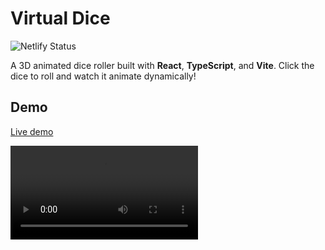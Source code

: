 # Virtual Dice

![Netlify Status](https://api.netlify.com/api/v1/badges/235e41f6-6a4f-4f70-be4c-17f49729c676/deploy-status)

A 3D animated dice roller built with **React**, **TypeScript**, and **Vite**. Click the dice to roll and watch it animate dynamically!

## Demo

[Live demo](https://storied-dodol-b12d81.netlify.app/)

<video src='/video/VirtualDice-Demo.mp4'/>

## Features

- Built with **React + TypeScript + Vite** for fast and efficient development.
- **3D dice rotation** using `transform` and `preserve-3d`.
- Conditional animations:
  - **Spin:** Continuous rotation.
  - **Roll:** Simulated dice roll with a random outcome.
  - **Static:** Idle state after rolling.
- Fully styled with **styled-components**.

## Installation

1. Clone the repository:

   ```sh
   git clone https://github.com/your-username/virtual-dice.git
   cd virtual-dice

   ```

2. Install dependencies:
   ```sh
   npm install
   # or
   yarn install
   ```

## Running the Project

To start the development server:

```sh
npm run dev
# or
yarn dev

Then open http://localhost:5173/ in your browser.
```
